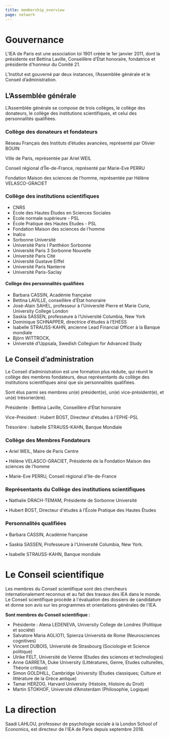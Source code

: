 ```yaml
---
title: membership_overview
page: network
---
```

# Gouvernance

L'IEA de Paris est une association loi 1901 créée le 1er janvier 2011, dont la présidente est Bettina Laville, Conseillère d’État honoraire, fondatrice et présidente d'honneur du Comité 21.

L’Institut est gouverné par deux instances, l’Assemblée générale et le Conseil d’administration.



## L’Assemblée générale

L’Assemblée générale se compose de trois collèges, le collège des donateurs, le collège des institutions scientifiques, et celui des personnalités qualifiées.



### Collège des donateurs et fondateurs

 Réseau Français des Instituts d’études avancées, représenté par Olivier BOUIN

 Ville de Paris, représentée par Ariel WEIL

Conseil régional d’Île-de-France, représenté par Marie-Eve PERRU

Fondation Maison des sciences de l’homme, représentée par Hélène VELASCO-GRACIET



### Collège des institutions scientifiques

* CNRS
* École des Hautes Études en Sciences Sociales
* École normale supérieure - PSL
* École Pratique des Hautes Etudes - PSL
* Fondation Maison des sciences de l'homme
* Inalco
* Sorbonne Université
* Université Paris I Panthéon Sorbonne
* Université Paris 3 Sorbonne Nouvelle
* Université Paris Cité
* Université Gustave Eiffel
* Université Paris Nanterre
* Université Paris-Saclay



#### Collège des personnalités qualifiées

* Barbara CASSIN, Académie française
* Bettina LAVILLE, conseillère d’État honoraire
* José-Alain SAHEL, professeur  à l’Université Pierre et Marie Curie, University College London
* Saskia SASSEN, professeure à l’Université Columbia, New York
* Dominique SCHNAPPER, directrice d’études à l’EHESS
* Isabelle STRAUSS-KAHN, ancienne Lead Financial Officer à la Banque mondiale
* Björn WITTROCK, 
* Université d’Uppsala, Swedish Collegium for Advanced Study



## Le Conseil d’administration

Le Conseil d’administration est une formation plus réduite, qui réunit le collège des membres fondateurs, deux représentants du collège des institutions scientifiques ainsi que six personnalités qualifiées. 

Sont élus parmi ses membres un(e) président(e), un(e) vice-président(e), et un(e) trésorier(ère).

Présidente : Bettina Laville, Conseillère d‘État honoraire

Vice-Président : Hubert BOST, Directeur d'études à l'EPHE-PSL

Trésorière : Isabelle STRAUSS-KAHN, Banque Mondiale



### Collège des Membres Fondateurs

• Ariel WEIL, Maire de Paris Centre

• Hélène VELASCO-GRACIET, Présidente de la Fondation Maison des sciences de l’homme

• Marie-Eve PERRU, Conseil régional d'Ile-de-France



### Représentants du Collège des institutions scientifiques

• Nathalie DRACH-TEMAM, Présidente de Sorbonne Université

• Hubert BOST, Directeur d'études à l’École Pratique des Hautes Études



### Personnalités qualifiées

• Barbara CASSIN, Académie française

• Saskia SASSEN, Professeure à l'Université Columbia, New York.

• Isabelle STRAUSS-KAHN, Banque mondiale



# Le Conseil scientifique



Les membres du Conseil scientifique sont des chercheurs internationalement reconnus et au fait des travaux des IEA dans le monde. Le Conseil scientifique procède à l'évaluation des dossiers de candidature et donne son avis sur les programmes et orientations générales de l'IEA.

**Sont membres du Conseil scientifique :**

* Présidente : Alena LEDENEVA, University College de Londres (Politique et société)
* Salvatore Maria AGLIOTI, Spienza Università de Rome (Neurosciences cognitives)
* Vincent DUBOIS, Université de Strasbourg (Sociologie et Science politique)
* Ulrike FELT, Université de Vienne (Etudes des sciences et technologies)
* Anne GARRETA, Duke University (Littératures, Genre, Etudes culturelles, Théorie critique)
* Simon GOLDHILL, Cambridge University (Études classiques; Culture et littérature de la Grèce antique)
* Tamar HERZOG, Harvard University (Histoire, Histoire du Droit)
* Martin STOKHOF, Université d’Amsterdam (Philosophie, Logique)



# La direction

Saadi LAHLOU, professeur de psychologie sociale à la London School of Economics, est directeur de l'IEA de Paris depuis septembre 2018.